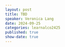 ```yaml
---
layout: post
title: TBD
speaker: Veronica Lang
date: 2024-09-25
categories: learnalco2425
published: true
show-date: true
---
```

